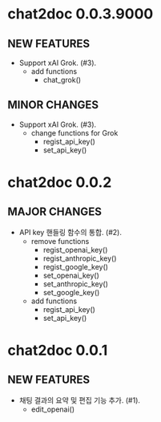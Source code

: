 # chat2doc 0.0.3.9000

## NEW FEATURES

* Support xAI Grok. (#3).
    - add functions
        - chat_grok()
        
## MINOR CHANGES

* Support xAI Grok. (#3).
    - change functions for Grok
        - regist_api_key()
        - set_api_key()        
        

        
# chat2doc 0.0.2

## MAJOR CHANGES

* API key 핸들링 함수의 통합. (#2).
    - remove functions
        - regist_openai_key()
        - regist_anthropic_key()
        - regist_google_key()
        - set_openai_key()
        - set_anthropic_key()
        - set_google_key()
    - add functions
        - regist_api_key()
        - set_api_key()



# chat2doc 0.0.1

## NEW FEATURES

* 채팅 결과의 요약 및 편집 기능 추가. (#1).
    - edit_openai()
